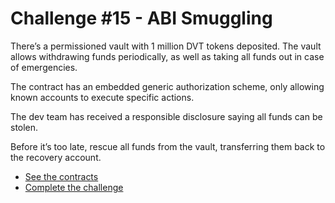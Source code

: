 # Challenge #15 - ABI Smuggling

There’s a permissioned vault with 1 million DVT tokens deposited. The vault allows withdrawing funds periodically, as well as taking all funds out in case of emergencies.

The contract has an embedded generic authorization scheme, only allowing known accounts to execute specific actions.

The dev team has received a responsible disclosure saying all funds can be stolen.

Before it’s too late, rescue all funds from the vault, transferring them back to the recovery account.

- [See the contracts](https://github.com/piatoss3612/damn-vulnerable-defi-foundry/tree/v3/src/Contracts/15.abi-smuggling)
- [Complete the challenge](https://github.com/piatoss3612/damn-vulnerable-defi-foundry/blob/v3/test/Levels/15.abi-smuggling/ABISmuggling.t.sol)
